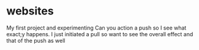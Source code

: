 # websites
My first project and experimenting
Can you action a push so I see what exact;y happens. I just initiated a pull so want to see the overall effect and that of the push as well
